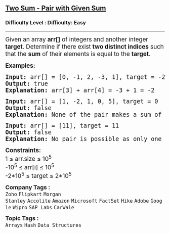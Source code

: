 <h2><a href="https://www.geeksforgeeks.org/problems/key-pair5616/1?page=1&category=Arrays,Java&difficulty=Easy&sortBy=submissions">Two Sum - Pair with Given Sum</a></h2><h3>Difficulty Level : Difficulty: Easy</h3><hr><div class="problems_problem_content__Xm_eO"><p><span style="font-size: 14pt;"><span style="font-size: 14pt;">Given an array </span><strong style="font-size: 14pt;">arr[]</strong><span style="font-size: 14pt;"> of integers and another integer </span><strong style="font-size: 14pt;">target</strong><span style="font-size: 14pt;">. Determine if there exist <strong>two distinct indices</strong> such that the <strong>sum</strong> of their elements is equal to the <strong>target.</strong></span></span></p>
<p><span style="font-size: 14pt;"><strong>Examples:</strong></span></p>
<pre><span style="font-size: 14pt;"><strong>Input: </strong>arr[] = [0, -1, 2, -3, 1], target = -2
<strong>Output: </strong>true
<strong>Explanation:</strong> arr[3] + arr[4] = -3 + 1 = -2</span></pre>
<pre><span style="font-size: 14pt;"><strong>Input: </strong>arr[] = [1, -2, 1, 0, 5], target = 0
<strong>Output:</strong> false
<strong>Explanation:</strong> None of the pair makes a sum of 0<br></span></pre>
<pre><span style="font-size: 14pt;"><strong>Input: </strong>arr[] = [11], target = 11
<strong>Output:</strong> false
<strong>Explanation:</strong> No pair is possible as only one element is present in arr[]</span></pre>
<p><span style="font-size: 14pt;"><strong>Constraints:</strong><br>1 ≤ arr.size ≤ 10<sup>5</sup><br>-10<sup>5</sup> ≤ arr[i] ≤ 10<sup>5<br></sup><span style="font-size: 18.6667px;">-2*10<sup>5</sup> ≤ target ≤ 2*10</span><sup>5</sup></span></p></div><p><span style=font-size:18px><strong>Company Tags : </strong><br><code>Zoho</code>&nbsp;<code>Flipkart</code>&nbsp;<code>Morgan Stanley</code>&nbsp;<code>Accolite</code>&nbsp;<code>Amazon</code>&nbsp;<code>Microsoft</code>&nbsp;<code>FactSet</code>&nbsp;<code>Hike</code>&nbsp;<code>Adobe</code>&nbsp;<code>Google</code>&nbsp;<code>Wipro</code>&nbsp;<code>SAP Labs</code>&nbsp;<code>CarWale</code>&nbsp;<br><p><span style=font-size:18px><strong>Topic Tags : </strong><br><code>Arrays</code>&nbsp;<code>Hash</code>&nbsp;<code>Data Structures</code>&nbsp;